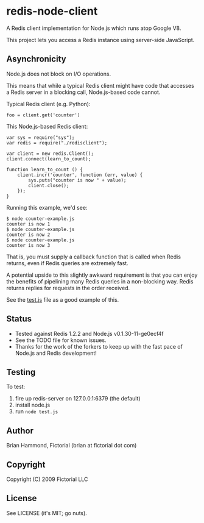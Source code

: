 # redis-node-client

A Redis client implementation for Node.js which runs atop Google V8.

This project lets you access a Redis instance using server-side JavaScript.

## Asynchronicity

Node.js does not block on I/O operations.

This means that while a typical Redis client might have code that accesses a
Redis server in a blocking call, Node.js-based code cannot.

Typical Redis client (e.g. Python):

    foo = client.get('counter')

This Node.js-based Redis client:

    var sys = require("sys");
    var redis = require("./redisclient");

    var client = new redis.Client();
    client.connect(learn_to_count);

    function learn_to_count () {
        client.incr('counter', function (err, value) {
            sys.puts("counter is now " + value);
            client.close();
        });
    }

Running this example, we'd see:

    $ node counter-example.js
    counter is now 1
    $ node counter-example.js
    counter is now 2
    $ node counter-example.js
    counter is now 3

That is, you must supply a callback function that is called when Redis returns,
even if Redis queries are extremely fast.

A potential upside to this slightly awkward requirement is that you can enjoy
the benefits of pipelining many Redis queries in a non-blocking way.  Redis
returns replies for requests in the order received.

See the [test.js](http://github.com/fictorial/redis-node-client/raw/master/test.js) 
file as a good example of this.

## Status

* Tested against Redis 1.2.2 and Node.js v0.1.30-11-ge0ecf4f
* See the TODO file for known issues.
* Thanks for the work of the forkers to keep up with the fast pace of Node.js 
  and Redis development!

## Testing

To test:

1. fire up redis-server on 127.0.0.1:6379 (the default)
1. install node.js 
1. run `node test.js`

## Author

Brian Hammond, Fictorial (brian at fictorial dot com)

## Copyright

Copyright (C) 2009 Fictorial LLC

## License

See LICENSE (it's MIT; go nuts).
